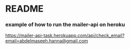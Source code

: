 # README

### example of how to run the mailer-api on heroku

https://mailer-api-task.herokuapp.com/api/check_email?email=abdelmaseeh.hanna@gmail.com

